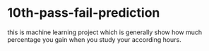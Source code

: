 # 10th-pass-fail-prediction
this is machine learning project which is generally show how much percentage you gain when you study your according hours.

